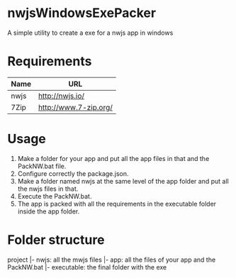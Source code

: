 # nwjsWindowsExePacker
A simple utility to create a exe for a nwjs app in windows

# Requirements
| Name | URL |
| ---- | --- |
| nwjs | http://nwjs.io/ |
| 7Zip | http://www.7-zip.org/ |

# Usage
1. Make a folder for your app and put all the app files in that and the PackNW.bat file.
2. Configure correctly the package.json.
3. Make a folder named nwjs at the same level of the app folder and put all the nwjs files in that.
4. Execute the PackNW.bat.
5. The app is packed with all the requirements in the executable folder inside the app folder.

# Folder structure
project
|- nwjs: all the mwjs files
|- app: all the files of your app and the PackNW.bat
	|- executable: the final folder with the exe
